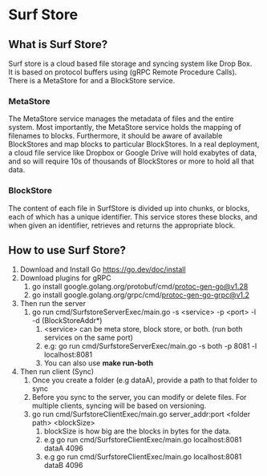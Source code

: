 # Surf Store #

## What is Surf Store? ##
Surf store is a cloud based file storage and syncing system like Drop Box.<br>
It is based on protocol buffers using (gRPC Remote Procedure Calls). <br>
There is a MetaStore for and a BlockStore service. 
### MetaStore ###
The MetaStore service manages the metadata of files and the entire system. Most importantly, the MetaStore service holds the mapping of filenames to blocks. Furthermore, it should be aware of available BlockStores and map blocks to particular BlockStores.  In a real deployment, a cloud file service like Dropbox or Google Drive will hold exabytes of data, and so will require 10s of thousands of BlockStores or more to hold all that data.
### BlockStore ###
The content of each file in SurfStore is divided up into chunks, or blocks, each of which has a unique identifier. This service stores these blocks, and when given an identifier, retrieves and returns the appropriate block.

## How to use Surf Store? ##
1. Download and Install Go https://go.dev/doc/install
2. Download plugins for gRPC
   1. go install google.golang.org/protobuf/cmd/protoc-gen-go@v1.28
   2. go install google.golang.org/grpc/cmd/protoc-gen-go-grpc@v1.2
3. Then run the server
   1. go run cmd/SurfstoreServerExec/main.go -s &lt;service> -p &lt;port> -l -d (BlockStoreAddr*)
      1. &lt;service> can be meta store, block store, or both. (run both services on the same port)
      2. e.g: go run cmd/SurfstoreServerExec/main.go -s both -p 8081 -l localhost:8081
      3. You can also use **make run-both**
4. Then run client (Sync)
   1. Once you create a folder (e.g dataA), provide a path to that folder to sync
   2. Before you sync to the server, you can modify or delete files. For multiple clients, syncing will be based on versioning.
   3. go run cmd/SurfstoreClientExec/main.go server_addr:port &lt;folder path> &lt;blockSize>
      1. blockSize is how big are the blocks in bytes for the data.
      2. e.g go run cmd/SurfstoreClientExec/main.go localhost:8081 dataA 4096
      3. e.g go run cmd/SurfstoreClientExec/main.go localhost:8081 dataB 4096
